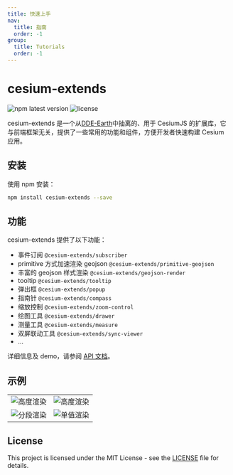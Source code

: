 ```yaml
---
title: 快速上手
nav:
  title: 指南
  order: -1
group:
  title: Tutorials
  order: -1
---
```


# cesium-extends

![npm latest version](https://img.shields.io/npm/v/cesium-extends.svg) ![license](https://img.shields.io/npm/l/cesium-extends)

cesium-extends 是一个从[DDE-Earth](https://deep-time.org/map/#/)中抽离的、用于 CesiumJS 的扩展库，它与前端框架无关，提供了一些常用的功能和组件，方便开发者快速构建 Cesium 应用。

## 安装

使用 npm 安装：

```bash
npm install cesium-extends --save
```

## 功能

cesium-extends 提供了以下功能：

- 事件订阅 `@cesium-extends/subscriber`
- primitive 方式加速渲染 geojson `@cesium-extends/primitive-geojson`
- 丰富的 geojson 样式渲染 `@cesium-extends/geojson-render`
- tooltip `@cesium-extends/tooltip`
- 弹出框 `@cesium-extends/popup`
- 指南针 `@cesium-extends/compass`
- 缩放控制 `@cesium-extends/zoom-control`
- 绘图工具 `@cesium-extends/drawer`
- 测量工具 `@cesium-extends/measure`
- 双屏联动工具 `@cesium-extends/sync-viewer`
- ...

详细信息及 demo，请参阅 [API 文档](https://cesium-extends.vercel.app/)。

## 示例

<table>
  <tr>
    <td><img src="/images/geojson-render-height.png" alt="高度渲染"></td>
    <td><img src="/images/geojson-render-polygon-height.png" alt="高度渲染"></td>
  </tr>
  <tr>
    <td><img src="/images/geojson-render-section.png" alt="分段渲染"></td>
    <td><img src="/images/geojson-render-single.png" alt="单值渲染"></td>
  </tr>
</table>

## License

This project is licensed under the MIT License - see the [LICENSE](LICENSE) file for details.
